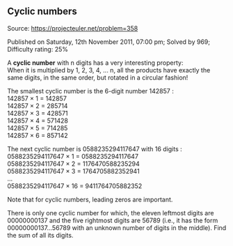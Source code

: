 Cyclic numbers
--------------

Source: https://projecteuler.net/problem=358

Published on Saturday, 12th November 2011, 07:00 pm; Solved by 969;
Difficulty rating: 25%

A **cyclic number** with n digits has a very interesting property:\
 When it is multiplied by 1, 2, 3, 4, ... n, all the products have
exactly the same digits, in the same order, but rotated in a circular
fashion!

The smallest cyclic number is the 6-digit number 142857 :\
 142857 × 1 = 142857\
 142857 × 2 = 285714\
 142857 × 3 = 428571\
 142857 × 4 = 571428\
 142857 × 5 = 714285\
 142857 × 6 = 857142

The next cyclic number is 0588235294117647 with 16 digits :\
 0588235294117647 × 1 = 0588235294117647\
 0588235294117647 × 2 = 1176470588235294\
 0588235294117647 × 3 = 1764705882352941\
 ...\
 0588235294117647 × 16 = 9411764705882352

Note that for cyclic numbers, leading zeros are important.

There is only one cyclic number for which, the eleven leftmost digits
are 00000000137 and the five rightmost digits are 56789 (i.e., it has
the form 00000000137...56789 with an unknown number of digits in the
middle). Find the sum of all its digits.

